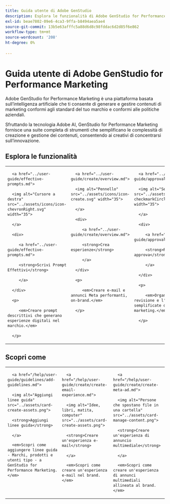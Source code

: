 ```yaml
---
title: Guida utente di Adobe GenStudio
description: Esplora le funzionalità di Adobe GenStudio for Performance Marketing. Scopri come creare rapidamente risorse on-brand, generare varianti e ottimizzare le esperienze.
exl-id: beae7802-09e6-4ca3-9ffa-b8494aea5ae4
source-git-commit: 13b5e63afffc5a88d6d8c98fddac6d2d85f6e862
workflow-type: tm+mt
source-wordcount: '208'
ht-degree: 0%

---
```


# Guida utente di Adobe GenStudio for Performance Marketing

Adobe GenStudio for Performance Marketing è una piattaforma basata sull’intelligenza artificiale che ti consente di generare e gestire contenuti di marketing conformi agli standard del tuo marchio e conformi alle politiche aziendali.

Sfruttando la tecnologia Adobe AI, GenStudio for Performance Marketing fornisce una suite completa di strumenti che semplificano le complessità di creazione e gestione dei contenuti, consentendo ai creativi di concentrarsi sull’innovazione.

## Esplora le funzionalità

<table style="table-layout:fixed">

<tr style="border: 0;">

   <td valign="top">

      <a href="../user-guide/effective-prompts.md">

      <img alt="Cursore a destra" src="../assets/icons/icon-chevronRight.svg" width="35">

      </a>

      <div>

         <a href="../user-guide/effective-prompts.md">

         <strong>Scrivi Prompt Effettivi</strong>

         </a>

      </div>

      <p>

         <em>Creare prompt descrittivi che generano esperienze digitali nel marchio.</em>

      </p>

   </td>

   <td valign="top">

      <a href="../user-guide/create/overview.md">

      <img alt="Pennello" src="../assets/icons/icon-create.svg" width="35">

      </a>

      <div>

         <a href="../user-guide/create/overview.md">

         <strong>Crea esperienze</strong>

         </a>

      </div>

      <p>

         <em>Creare e-mail e annunci Meta performanti, on-brand.</em>

      </p>

   </td>

   <td valign="top">

      <a href="../user-guide/approvals/overview.md">

      <img alt="Segno Di Spunta" src="../assets/icons/icon-checkmarkCircle.svg" width="35">

      </a>

      <div>

         <a href="../user-guide/approvals/overview.md">

         <strong>Rivedi e approva</strong>

         </a>

      </div>

      <p>

         <em>Organizza la revisione e l'approvazione semplificate delle risorse di marketing.</em>

      </p>

   </td>

   <td valign="top">

      <a href="../user-guide/content/overview.md">

      <img alt="Griglia" src="../assets/icons/icon-images.svg" width="35">

      </a>

      <div>

         <a href="../user-guide/content/overview.md">

         <strong>Gestione contenuto</strong>

         </a>

      </div>

      <p>

         <em>Trova, gestisci e ridefinisci i contenuti mantenendo le linee guida del brand.</em>

      </p>

   </td>

   <td valign="top">

      <a href="../user-guide/insights/overview.md">

      <img alt="Grafico" src="../assets/icons/icon-dataAnalytics.svg" width="35">

      </a>

      <div>

         <a href="../user-guide/insights/overview.md">

         <strong>Visualizza approfondimenti</strong>

         </a>

      </div>

      <p>

         <em>Analizzare l'efficacia dei contenuti dei canali multimediali a pagamento.</em>

      </p>

   </td>

</tr>

</table>

<div id="recs-overview-body-1"></div>

<div id="recs-overview-body-2"></div>

<div id="recs-overview-body-3"></div>

## Scopri come

<table style="table-layout:fixed">

<td valign="top">

   <div>

      <a href="/help/user-guide/guidelines/add-guidelines.md">

      <img alt="Aggiungi linee guida" src="../assets/card-create-assets.png">

      <strong>Aggiungi linee guida</strong>

      </a>

   </div>

   <p>

      <em>Scopri come aggiungere linee guida - Marchi, prodotti e utenti tipo - a GenStudio for Performance Marketing.</em>

   </p>

</td>

<td valign="top">

   <div>

      <a href="/help/user-guide/create/create-email-experience.md">

      <img alt="Idee, libri, matita, computer" src="../assets/card-create-assets.png">

      <strong>Creare un'esperienza e-mail</strong>

      </a>

   </div>

   <p>

      <em>Scopri come creare un'esperienza e-mail nel brand.</em>

   </p>

</td>

<td valign="top">

   <div>

      <a href="/help/user-guide/create/create-meta-ad.md">

      <img alt="Persone che spostano file in una cartella" src="../assets/card-manage-content.png">

      <strong>Creare un'esperienza di annuncio multimediale</strong>

      </a>

   </div>

   <p>

      <em>Scopri come creare un'esperienza di annunci multimediali allineata al brand.</em>

   </p>

</td>

</table>
